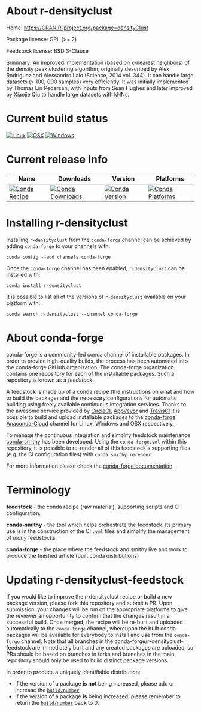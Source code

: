 About r-densityclust
====================

Home: https://CRAN.R-project.org/package=densityClust

Package license: GPL (>= 2)

Feedstock license: BSD 3-Clause

Summary: An improved implementation (based on k-nearest neighbors) of the  density peak clustering algorithm, originally described by Alex Rodriguez  and Alessandro Laio (Science, 2014 vol. 344). It can handle large datasets (> 100, 000 samples) very efficiently. It was initially implemented by  Thomas Lin Pedersen, with inputs from Sean Hughes and later improved by  Xiaojie Qiu to handle large datasets with kNNs.



Current build status
====================

[![Linux](https://img.shields.io/circleci/project/github/conda-forge/r-densityclust-feedstock/master.svg?label=Linux)](https://circleci.com/gh/conda-forge/r-densityclust-feedstock)
[![OSX](https://img.shields.io/travis/conda-forge/r-densityclust-feedstock/master.svg?label=macOS)](https://travis-ci.org/conda-forge/r-densityclust-feedstock)
[![Windows](https://img.shields.io/appveyor/ci/conda-forge/r-densityclust-feedstock/master.svg?label=Windows)](https://ci.appveyor.com/project/conda-forge/r-densityclust-feedstock/branch/master)

Current release info
====================

| Name | Downloads | Version | Platforms |
| --- | --- | --- | --- |
| [![Conda Recipe](https://img.shields.io/badge/recipe-r--densityclust-green.svg)](https://anaconda.org/conda-forge/r-densityclust) | [![Conda Downloads](https://img.shields.io/conda/dn/conda-forge/r-densityclust.svg)](https://anaconda.org/conda-forge/r-densityclust) | [![Conda Version](https://img.shields.io/conda/vn/conda-forge/r-densityclust.svg)](https://anaconda.org/conda-forge/r-densityclust) | [![Conda Platforms](https://img.shields.io/conda/pn/conda-forge/r-densityclust.svg)](https://anaconda.org/conda-forge/r-densityclust) |

Installing r-densityclust
=========================

Installing `r-densityclust` from the `conda-forge` channel can be achieved by adding `conda-forge` to your channels with:

```
conda config --add channels conda-forge
```

Once the `conda-forge` channel has been enabled, `r-densityclust` can be installed with:

```
conda install r-densityclust
```

It is possible to list all of the versions of `r-densityclust` available on your platform with:

```
conda search r-densityclust --channel conda-forge
```


About conda-forge
=================

conda-forge is a community-led conda channel of installable packages.
In order to provide high-quality builds, the process has been automated into the
conda-forge GitHub organization. The conda-forge organization contains one repository
for each of the installable packages. Such a repository is known as a *feedstock*.

A feedstock is made up of a conda recipe (the instructions on what and how to build
the package) and the necessary configurations for automatic building using freely
available continuous integration services. Thanks to the awesome service provided by
[CircleCI](https://circleci.com/), [AppVeyor](http://www.appveyor.com/)
and [TravisCI](https://travis-ci.org/) it is possible to build and upload installable
packages to the [conda-forge](https://anaconda.org/conda-forge)
[Anaconda-Cloud](http://docs.anaconda.org/) channel for Linux, Windows and OSX respectively.

To manage the continuous integration and simplify feedstock maintenance
[conda-smithy](http://github.com/conda-forge/conda-smithy) has been developed.
Using the ``conda-forge.yml`` within this repository, it is possible to re-render all of
this feedstock's supporting files (e.g. the CI configuration files) with ``conda smithy rerender``.

For more information please check the [conda-forge documentation](https://conda-forge.org/docs/).

Terminology
===========

**feedstock** - the conda recipe (raw material), supporting scripts and CI configuration.

**conda-smithy** - the tool which helps orchestrate the feedstock.
                   Its primary use is in the construction of the CI ``.yml`` files
                   and simplify the management of *many* feedstocks.

**conda-forge** - the place where the feedstock and smithy live and work to
                  produce the finished article (built conda distributions)


Updating r-densityclust-feedstock
=================================

If you would like to improve the r-densityclust recipe or build a new
package version, please fork this repository and submit a PR. Upon submission,
your changes will be run on the appropriate platforms to give the reviewer an
opportunity to confirm that the changes result in a successful build. Once
merged, the recipe will be re-built and uploaded automatically to the
`conda-forge` channel, whereupon the built conda packages will be available for
everybody to install and use from the `conda-forge` channel.
Note that all branches in the conda-forge/r-densityclust-feedstock are
immediately built and any created packages are uploaded, so PRs should be based
on branches in forks and branches in the main repository should only be used to
build distinct package versions.

In order to produce a uniquely identifiable distribution:
 * If the version of a package **is not** being increased, please add or increase
   the [``build/number``](http://conda.pydata.org/docs/building/meta-yaml.html#build-number-and-string).
 * If the version of a package **is** being increased, please remember to return
   the [``build/number``](http://conda.pydata.org/docs/building/meta-yaml.html#build-number-and-string)
   back to 0.